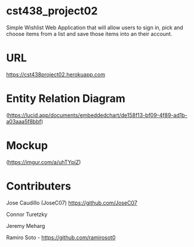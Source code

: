 # cst438_project02
Simple Wishlist Web Application that will allow users to sign in, pick and choose items from a list and save those items into an their account. 

# URL
https://cst438project02.herokuapp.com

# Entity Relation Diagram 
(https://lucid.app/documents/embeddedchart/de158f13-bf09-4f89-ad1b-a03aaa5f8bbf)

# Mockup
(https://imgur.com/a/uhTYpiZ)

# Contributers
Jose Caudillo (JoseC07) https://github.com/JoseC07

Connor Turetzky

Jeremy Meharg

Ramiro Soto - https://github.com/ramirosot0
